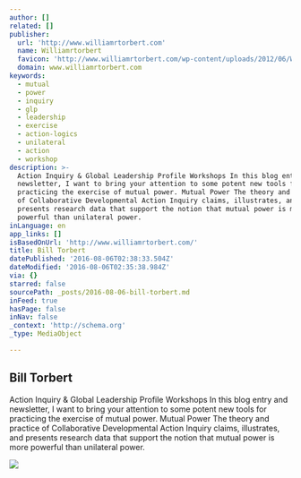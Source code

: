 ```yaml
---
author: []
related: []
publisher:
  url: 'http://www.williamrtorbert.com'
  name: Williamrtorbert
  favicon: 'http://www.williamrtorbert.com/wp-content/uploads/2012/06/WRT-Favicon.png'
  domain: www.williamrtorbert.com
keywords:
  - mutual
  - power
  - inquiry
  - glp
  - leadership
  - exercise
  - action-logics
  - unilateral
  - action
  - workshop
description: >-
  Action Inquiry & Global Leadership Profile Workshops In this blog entry and
  newsletter, I want to bring your attention to some potent new tools for
  practicing the exercise of mutual power. Mutual Power The theory and practice
  of Collaborative Developmental Action Inquiry claims, illustrates, and
  presents research data that support the notion that mutual power is more
  powerful than unilateral power.
inLanguage: en
app_links: []
isBasedOnUrl: 'http://www.williamrtorbert.com/'
title: Bill Torbert
datePublished: '2016-08-06T02:38:33.504Z'
dateModified: '2016-08-06T02:35:38.984Z'
via: {}
starred: false
sourcePath: _posts/2016-08-06-bill-torbert.md
inFeed: true
hasPage: false
inNav: false
_context: 'http://schema.org'
_type: MediaObject

---
```

<article style=""><h1>Bill Torbert</h1><p>Action Inquiry &amp; Global Leadership Profile Workshops In this blog entry and newsletter, I want to bring your attention to some potent new tools for practicing the exercise of mutual power. Mutual Power The theory and practice of Collaborative Developmental Action Inquiry claims, illustrates, and presents research data that support the notion that mutual power is more powerful than unilateral power.</p><img src="http://66.147.244.108/~willibv9/wp-content/uploads/2012/04/Book-Action-Inquiry-120v3.jpg" /></article>